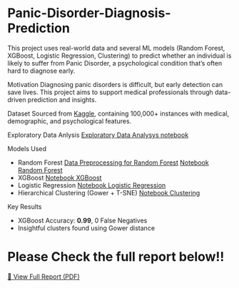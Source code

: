 # Panic-Disorder-Diagnosis-Prediction
This project uses real-world data and several ML models (Random Forest, XGBoost, Logistic Regression, Clustering) to predict whether an individual is likely to suffer from Panic Disorder, a psychological condition that’s often hard to diagnose early.

 Motivation
Diagnosing panic disorders is difficult, but early detection can save lives. This project aims to support medical professionals through data-driven prediction and insights.

 Dataset
Sourced from [Kaggle](#), containing 100,000+ instances with medical, demographic, and psychological features.

Exploratory Data Anlysis
[Exploratory Data Analysys notebook](./Exploratory_Data_Analysis.ipynb)

 Models Used
- Random Forest
  [Data Preprocessing for Random Forest](./Preprocessing_module.ipynb)
  [Notebook Random Forest](./Random_forest_intento_1.ipynb)
- XGBoost
  [Notebook XGBoost](./XGBOOST_model.ipynb)
- Logistic Regression
  [Notebook Logistic Regression](./Logistic_model.ipynb)
- Hierarchical Clustering (Gower + T-SNE)
  [Notebook Clustering](./Hierarchical_GowersD.ipynb)
  
 Key Results
- XGBoost Accuracy: **0.99**, 0 False Negatives
- Insightful clusters found using Gower distance

# Please Check the full report below!!
[📄 View Full Report (PDF)](./Anxiety_disorder_report.pdf)
